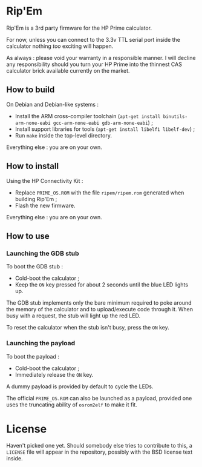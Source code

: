 # Rip'Em
Rip'Em is a 3rd party firmware for the HP Prime calculator.

For now, unless you can connect to the 3.3v TTL serial port inside the calculator nothing _too_ exciting will happen.

As always : please void your warranty in a responsible manner. I will decline any responsibility should you turn your HP Prime into the thinnest CAS calculator brick available currently on the market.

## How to build
On Debian and Debian-like systems :
 * Install the ARM cross-compiler toolchain (`apt-get install binutils-arm-none-eabi gcc-arm-none-eabi gdb-arm-none-eabi`) ;
 * Install support libraries for tools (`apt-get install libelf1 libelf-dev`) ;
 * Run `make` inside the top-level directory.

Everything else : you are on your own.

## How to install
Using the HP Connectivity Kit :
 * Replace `PRIME_OS.ROM` with the file `ripem/ripem.rom` generated when building Rip'Em ;
 * Flash the new firmware.

Everything else : you are on your own.

## How to use

### Launching the GDB stub
To boot the GDB stub :
 * Cold-boot the calculator ;
 * Keep the `ON` key pressed for about 2 seconds until the blue LED lights up.

The GDB stub implements only the bare minimum required to poke around the memory of the calculator and to upload/execute code through it. When busy with a request, the stub will light up the red LED.

To reset the calculator when the stub isn't busy, press the `ON` key.

### Launching the payload
To boot the payload :
 * Cold-boot the calculator ;
 * Immediately release the `ON` key.

A dummy payload is provided by default to cycle the LEDs.

The official `PRIME_OS.ROM` can also be launched as a payload, provided one uses the truncating ability of `osrom2elf` to make it fit.

# License
Haven't picked one yet. Should somebody else tries to contribute to this, a `LICENSE` file will appear in the repository, possibly with the BSD license text inside.
